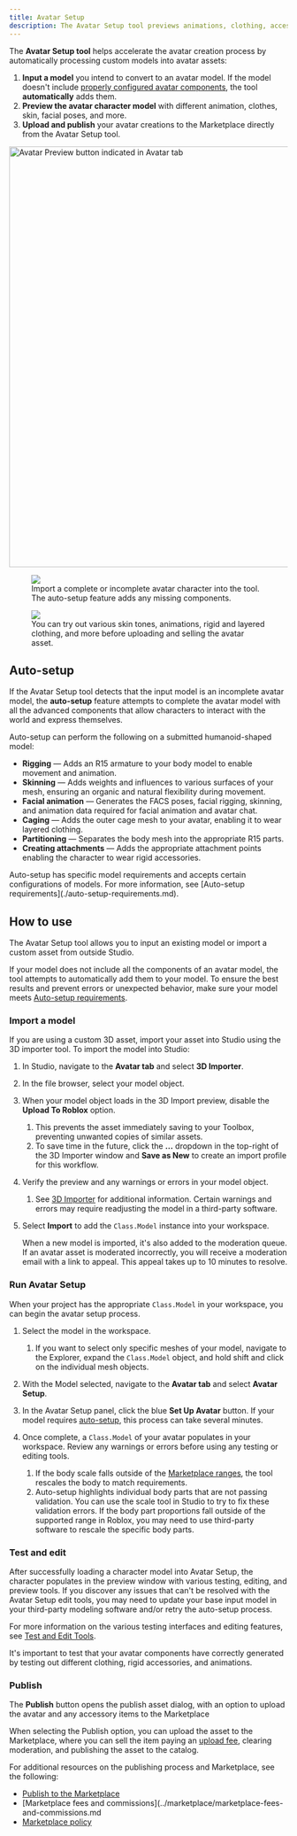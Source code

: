 ```yaml
---
title: Avatar Setup
description: The Avatar Setup tool previews animations, clothing, accessories, and body constructs on avatar rigs, directly in Studio.
---
```


The **Avatar Setup tool** helps accelerate the avatar creation process by automatically processing custom models into avatar assets:

1. **Input a model** you intend to convert to an avatar model. If the model doesn't include [properly configured avatar components](../art/characters/index.md#components-of-an-avatar), the tool **automatically** adds them.
2. **Preview the avatar character model** with different animation, clothes, skin, facial poses, and more.
3. **Upload and publish** your avatar creations to the Marketplace directly from the Avatar Setup tool.

<img src="../assets/studio/general/Avatar-Tab-Avatar-Setup.png" width="760" alt="Avatar Preview button indicated in Avatar tab" />

<GridContainer numColumns="2">
<figure>
    <img src="../assets/avatar/avatar-setup/Avatar-Setup-Example-A.png" />
    <figcaption>Import a complete or incomplete avatar character into the tool. The auto-setup feature adds any missing components.</figcaption>
</figure>
<figure>
    <img src="../assets/avatar/avatar-setup/Avatar-Setup-Example-B.png" />
    <figcaption>You can try out various skin tones, animations, rigid and layered clothing, and more before uploading and selling the avatar asset.</figcaption>
</figure>
</GridContainer>

## Auto-setup

If the Avatar Setup tool detects that the input model is an incomplete avatar model, the **auto-setup** feature attempts to complete the avatar model with all the advanced components that allow characters to interact with the world and express themselves.

Auto-setup can perform the following on a submitted humanoid-shaped model:

- **Rigging** — Adds an R15 armature to your body model to enable movement and animation.
- **Skinning** — Adds weights and influences to various surfaces of your mesh, ensuring an organic and natural flexibility during movement.
- **Facial animation** — Generates the FACS poses, facial rigging, skinning, and animation data required for facial animation and avatar chat.
- **Caging** — Adds the outer cage mesh to your avatar, enabling it to wear layered clothing.
- **Partitioning** — Separates the body mesh into the appropriate R15 parts.
- **Creating attachments** — Adds the appropriate attachment points enabling the character to wear rigid accessories.

<Alert severity = 'warning'>
Auto-setup has specific model requirements and accepts certain configurations of models. For more information, see [Auto-setup requirements](./auto-setup-requirements.md).
</Alert>

## How to use

The Avatar Setup tool allows you to input an existing model or import a custom asset from outside Studio.

If your model does not include all the components of an avatar model, the tool attempts to automatically add them to your model. To ensure the best results and prevent errors or unexpected behavior, make sure your model meets [Auto-setup requirements](./auto-setup-requirements.md).

### Import a model

If you are using a custom 3D asset, import your asset into Studio using the 3D importer tool. To import the model into Studio:

1. In Studio, navigate to the **Avatar tab** and select **3D Importer**.
2. In the file browser, select your model object.
3. When your model object loads in the 3D Import preview, disable the **Upload To Roblox** option.
   1. This prevents the asset immediately saving to your Toolbox, preventing unwanted copies of similar assets.
   2. To save time in the future, click the **...** dropdown in the top-right of the 3D Importer window and **Save as New** to create an import profile for this workflow.
4. Verify the preview and any warnings or errors in your model object.
   1. See [3D Importer](../art/modeling/3d-importer.md) for additional information. Certain warnings and errors may require readjusting the model in a third-party software.
5. Select **Import** to add the `Class.Model` instance into your workspace.

   <Alert severity = 'warning'>
   When a new model is imported, it's also added to the moderation queue. If an avatar asset is moderated incorrectly, you will receive a moderation email with a link to appeal. This appeal takes up to 10 minutes to resolve.
   </Alert>

### Run Avatar Setup

When your project has the appropriate `Class.Model` in your workspace, you can begin the avatar setup process.

1. Select the model in the workspace.
   1. If you want to select only specific meshes of your model, navigate to the Explorer, expand the `Class.Model` object, and hold shift and click on the individual mesh objects.
2. With the Model selected, navigate to the **Avatar tab** and select **Avatar Setup**.
3. In the Avatar Setup panel, click the blue **Set Up Avatar** button. If your model requires [auto-setup](#auto-setup), this process can take several minutes.
   <img src="../assets/avatar/avatar-setup/Auto-Setup-Start.png" alt=""/>

4. Once complete, a `Class.Model` of your avatar populates in your workspace. Review any warnings or errors before using any testing or editing tools.

   1. If the body scale falls outside of the [Marketplace ranges](../art/characters/specifications.md#body-scale), the tool rescales the body to match requirements.
   2. Auto-setup highlights individual body parts that are not passing validation. You can use the scale tool in Studio to try to fix these validation errors. If the body part proportions fall outside of the supported range in Roblox, you may need to use third-party software to rescale the specific body parts.

   <img src="../assets/avatar/avatar-setup/Auto-Setup-Scaling.png" alt=""/>

### Test and edit

After successfully loading a character model into Avatar Setup, the character populates in the preview window with various testing, editing, and preview tools. If you discover any issues that can't be resolved with the Avatar Setup edit tools, you may need to update your base input model in your third-party modeling software and/or retry the auto-setup process.

For more information on the various testing interfaces and editing features, see [Test and Edit Tools](./tools.md).

<Alert severity = 'warning'>
It's important to test that your avatar components have correctly generated by testing out different clothing, rigid accessories, and animations.
</Alert>

### Publish

The **Publish** button opens the publish asset dialog, with an option to upload the avatar and any accessory items to the Marketplace

When selecting the Publish option, you can upload the asset to the Marketplace, where you can sell the item paying an [upload fee](../marketplace/publish-to-marketplace.md#upload-an-asset), clearing moderation, and publishing the asset to the catalog.

For additional resources on the publishing process and Marketplace, see the following:

- [Publish to the Marketplace](../marketplace/publish-to-marketplace.md)
- [Marketplace fees and commissions](../marketplace/marketplace-fees-and-commissions.md
- [Marketplace policy](../marketplace/marketplace-policy.md)
